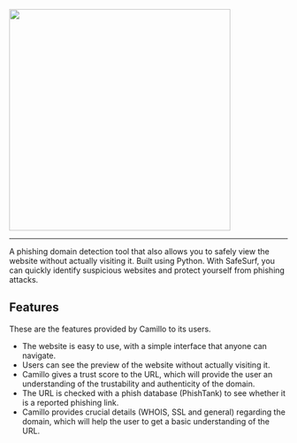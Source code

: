 
<img src="static/logo/3x/Asset 2@3x.png"  width="400">


---

A phishing domain detection tool that also allows you to safely view the website without actually visiting it. Built using Python. With SafeSurf, you can quickly identify suspicious websites and protect yourself from phishing attacks.


## Features

These are the features provided by Camillo to its users.
- The website is easy to use, with a simple interface that anyone can navigate.
- Users can see the preview of the website without actually visiting it.
- Camillo gives a trust score to the URL, which will provide the user an understanding of the trustability and authenticity of the domain.
- The URL is checked with a phish database (PhishTank) to see whether it is a reported phishing link.
- Camillo provides crucial details (WHOIS, SSL and general) regarding the domain, which will help the user to get a basic understanding of the URL.
